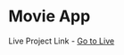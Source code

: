 # Movie App








Live Project Link - <a href="https://movie-app-7f9r.onrender.com/"> Go to Live </a>
